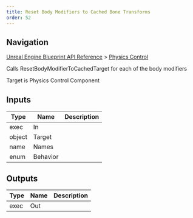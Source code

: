 ```yaml
---
title: Reset Body Modifiers to Cached Bone Transforms
order: 52
---
```

## Navigation

[Unreal Engine Blueprint API Reference](https://dev.epicgames.com/documentation/en-us/unreal-engine/BlueprintAPI) > [Physics Control](https://dev.epicgames.com/documentation/en-us/unreal-engine/BlueprintAPI/PhysicsControl)

Calls ResetBodyModifierToCachedTarget for each of the body modifiers

Target is Physics Control Component

## Inputs

| Type | Name | Description |
| --- | --- | --- |
| exec | In |  |
| object | Target |  |
| name | Names |  |
| enum | Behavior |  |

## Outputs

| Type | Name | Description |
| --- | --- | --- |
| exec | Out |  |
